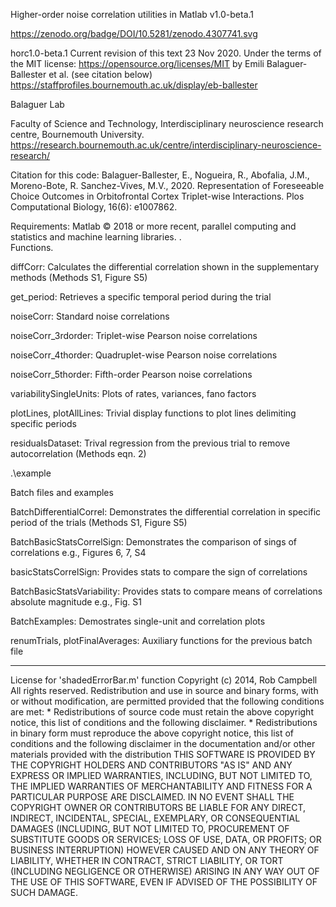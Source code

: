 Higher-order noise correlation utilities in Matlab v1.0-beta.1

https://zenodo.org/badge/DOI/10.5281/zenodo.4307741.svg

horc1.0-beta.1 Current revision of this text 23 Nov 2020. Under the terms of the MIT license: https://opensource.org/licenses/MIT
by Emili Balaguer-Ballester et al. (see citation below)  https://staffprofiles.bournemouth.ac.uk/display/eb-ballester

Balaguer Lab 

Faculty of Science and Technology, Interdisciplinary neuroscience research centre, Bournemouth University. https://research.bournemouth.ac.uk/centre/interdisciplinary-neuroscience-research/

Citation for this code: Balaguer-Ballester, E., Nogueira, R., Abofalia, J.M., Moreno-Bote, R. Sanchez-Vives, M.V., 2020. Representation of Foreseeable Choice Outcomes in Orbitofrontal Cortex Triplet-wise Interactions. Plos Computational Biology, 16(6): e1007862.

Requirements: Matlab © 2018 or more recent, parallel computing and statistics and machine learning libraries.
.\
Functions.

diffCorr: Calculates the differential correlation shown in the supplementary methods (Methods S1, Figure S5)

get_period: Retrieves a specific temporal period during the trial

noiseCorr: Standard noise correlations

noiseCorr_3rdorder: Triplet-wise Pearson noise correlations

noiseCorr_4thorder: Quadruplet-wise Pearson noise correlations

noiseCorr_5thorder: Fifth-order Pearson noise correlations

variabilitySingleUnits: Plots of rates, variances, fano factors

plotLines, plotAllLines: Trivial display functions to plot lines delimiting specific periods

residualsDataset: Trival regression from the previous trial to remove autocorrelation (Methods eqn. 2)

.\example

Batch files and examples 

BatchDifferentialCorrel: Demonstrates the differential correlation in specific period of the trials (Methods S1, Figure S5)

BatchBasicStatsCorrelSign: Demonstrates the comparison of sings of correlations e.g., Figures 6, 7, S4 

basicStatsCorrelSign: Provides stats to compare the sign of correlations

BatchBasicStatsVariability: Provides stats to compare means of correlations absolute magnitude e.g., Fig. S1

BatchExamples: Demostrates single-unit and correlation plots 

renumTrials, plotFinalAverages: Auxiliary functions for the previous batch file

----------------------------------------------------------------------------------------------------------------------------------------------

License for 'shadedErrorBar.m' function
Copyright (c) 2014, Rob Campbell
All rights reserved.
Redistribution and use in source and binary forms, with or without
modification, are permitted provided that the following conditions are
met:
    * Redistributions of source code must retain the above copyright
      notice, this list of conditions and the following disclaimer.
    * Redistributions in binary form must reproduce the above copyright
      notice, this list of conditions and the following disclaimer in
      the documentation and/or other materials provided with the distribution
THIS SOFTWARE IS PROVIDED BY THE COPYRIGHT HOLDERS AND CONTRIBUTORS "AS IS"
AND ANY EXPRESS OR IMPLIED WARRANTIES, INCLUDING, BUT NOT LIMITED TO, THE
IMPLIED WARRANTIES OF MERCHANTABILITY AND FITNESS FOR A PARTICULAR PURPOSE
ARE DISCLAIMED. IN NO EVENT SHALL THE COPYRIGHT OWNER OR CONTRIBUTORS BE
LIABLE FOR ANY DIRECT, INDIRECT, INCIDENTAL, SPECIAL, EXEMPLARY, OR
CONSEQUENTIAL DAMAGES (INCLUDING, BUT NOT LIMITED TO, PROCUREMENT OF
SUBSTITUTE GOODS OR SERVICES; LOSS OF USE, DATA, OR PROFITS; OR BUSINESS
INTERRUPTION) HOWEVER CAUSED AND ON ANY THEORY OF LIABILITY, WHETHER IN
CONTRACT, STRICT LIABILITY, OR TORT (INCLUDING NEGLIGENCE OR OTHERWISE)
ARISING IN ANY WAY OUT OF THE USE OF THIS SOFTWARE, EVEN IF ADVISED OF THE
POSSIBILITY OF SUCH DAMAGE.
